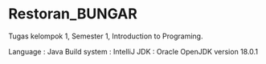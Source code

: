 # Restoran_BUNGAR
Tugas kelompok 1, Semester 1, Introduction to Programing.

Language : Java
Build system : IntelliJ
JDK : Oracle OpenJDK version 18.0.1
